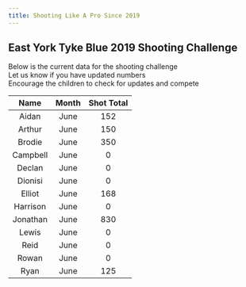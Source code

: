```yaml
---
title: Shooting Like A Pro Since 2019
---
```



## East York Tyke Blue 2019 Shooting Challenge

Below is the current data for the shooting challenge  
Let us know if you have updated numbers  
Encourage the children to check for updates and compete


| Name     | Month | Shot Total |
|:--------:|:-----:|:----------:|
| Aidan    | June  | 152        |
| Arthur   | June  | 150       |
| Brodie   | June  | 350        |
| Campbell     | June  | 0        |
| Declan     | June  | 0        |
| Dionisi     | June  | 0        |
| Elliot     | June  | 168        |
| Harrison     | June  | 0        |
| Jonathan     | June  | 830        |
| Lewis     | June  | 0        |
| Reid     | June  | 0        |
| Rowan     | June  | 0        |
| Ryan     | June  | 125        |
